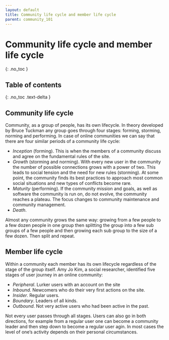 ```yaml
---
layout: default
title: Community life cycle and member life cycle
parent: community_101
---
```


# Community life cycle and member life cycle
{: .no_toc }

## Table of contents
{: .no_toc .text-delta }

## Community life cycle

Community, as a group of people, has its own lifecycle. In theory developed by Bruce Tuckman any group goes through four stages: forming, storming, norming and performing. In case of online communities we can say that there are four similar periods of a community life cycle: 

- *Inception* (forming). This is when the members of a community discuss and agree on the fundamental rules of the site.
- *Growth* (storming and norming). With every new user in the community the number of possible connections grows with a power of two. This leads to social tension and the need for new rules (storming). At some point, the community finds its best practices to approach most common social situations and new types of conflicts become rare. 
- *Maturity* (performing). If the community mission and goals, as well as software the community is run on, do not evolve, the community reaches a plateau. The focus changes to community maintenance and community management. 
- *Death*. 

Almost any community grows the same way: growing from a few people to a few dozen people in one group then splitting the group into a few sub groups of a few people and then growing each sub group to the size of a few dozen. Then split and repeat. 

## Member life cycle 

Within a community each member has its own lifecycle regardless of the stage of the group itself. Amy Jo Kim, a social researcher, identified five stages of user journey in an online community:

- *Peripheral*. Lurker users with an account on the site
- *Inbound*. Newcomers who do their very first actions on the site.
- *Insider*. Regular users.
- *Boundary*. Leaders of all kinds.
- *Outbound*. Not very active users who had been active in the past.

Not every user passes through all stages. Users can also go in both directions, for example from a regular user one can become a community leader and then step down to become a regular user agin. In most cases the level of one’s activity depends on their personal circumstances.
